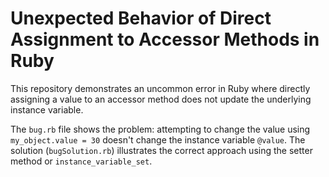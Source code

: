 # Unexpected Behavior of Direct Assignment to Accessor Methods in Ruby

This repository demonstrates an uncommon error in Ruby where directly assigning a value to an accessor method does not update the underlying instance variable.

The `bug.rb` file shows the problem: attempting to change the value using `my_object.value = 30` doesn't change the instance variable `@value`.  The solution (`bugSolution.rb`) illustrates the correct approach using the setter method or `instance_variable_set`.